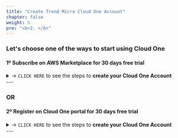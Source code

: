 ```yaml
---
title: "Create Trend Micro Cloud One Account"
chapter: false
weight: 5
pre: "<b>2. </b>"
---
```


### Let's choose one of the ways to start using Cloud One

#### 1º Subscribe on AWS Marketplace for 30 days free trial 

<details>
  <summary> -> <code>CLICK HERE</code> to see the steps to <strong>create your Cloud One Account</strong> </summary>

{{% notice warning %}}
<p style='text-align: left;'>
<b>Don't subscribe for a free trial on your Cloud One account if you have an existing Cloud One account with a subscription or private offer in use.</b>
</p>
{{% /notice %}}

{{% notice tip %}}
<p style='text-align: left;'>
<b>If you have one existing Cloud One Account with a subscription in use, please create a new account into your current Cloud One login and then subscribe to the free trial for this new Cloud One Account.</b>
</p>
{{% /notice %}}


- **1.** Log in your AWS account: [AWS Console](https://console.aws.amazon.com/)

- **2.** Go to [AWS Marketplace Subscriptions - Trend Micro - Cloud One](https://aws.amazon.com/marketplace/pp/prodview-g232pyu6l55l4?trk=el_a134p000003yrYeAAI&trkCampaign=AWSMP_pdp_dev_x_dg&sc_channel=el&sc_campaign=el_awsmp_mult&sc_outcome=Marketplace), then click "Continue to Subscribe"
![subscribe](/images/subscribe1.png)

- **3.** Click on "Subscribe"
![subscribe](/images/subscribe2.png)

- **4.** You will need to click on Set Up Your Account to connect with your existing Cloud One account (without any current subscription) or create a new Cloud One Account.
![subscribe](/images/subscribe3.png)

- **5.** Login with your existing Cloud One account or Sign Up for a new account
![subscribe](/images/subscribe4.png)

- **6.** Fill up the form details and click Sign Up.
![C1C](/images/c1c_1.png)

- **7.** After you will see a message about your Sign Up in Cloud One.
![C1C](/images/c1c_2.png)

- **8.** Go to your mailbox from the email that you used to register in Cloud One and verify your registration from Cloud One. The email will look like the below example, you will just need to click Verify Email.
![C1C](/images/c1c_3.png)

- **9.** Now you will need to sign in to complete the verification process. 
![C1C](/images/c1c_4.png)

- **10.** Select the Account that you created and then click Go
![subscribe](/images/subscribe6.png)

- **11.** To make sure the subscription was enabled correctly, click on "Subscription Management"
![subscribe](/images/subscribe7.png)

- **12.** You will see that subscription shows as subscribed and the Subscription Type is AWS Marketplace. Perfect!! You are all set up.
![subscribe](/images/subscribe8.png)

</details>
---

### OR 

#### 2º Register on Cloud One portal for 30 days free trial

<details>
  <summary> -> <code>CLICK HERE</code> to see the steps to <strong>create your Cloud One Account</strong> </summary>


**1.** Go to [Register for a free trial](https://cloudone.trendmicro.com/register), complete the form and click Sign Up.

![C1C](/images/c1c_1.png)

**2.** You will then see a message about your Cloud One registration.

![C1C](/images/c1c_2.png)

**3.** Go to the inbox of the email you used to register for Cloud One and verify your registration. The email will look like the below – you will just need to click Verify Email.

![C1C](/images/c1c_3.png)

**4.** Next, sign in to complete the verification process.

![C1C](/images/c1c_4.png)

**5.** You will need to create an Account Alias (in our case I'm using <code>Modernization_Workshop</code>) and then select in which region you would like to host your data from Cloud One, then click Continue.

![C1C](/images/c1c_5.png)

**6.** Choose the account that you just created and click Go.

![C1C](/images/c1c_6.png)

**7.** Now you are logged into the Trend Micro Cloud One Platform.

![C1C](/images/c1c_7.png)

</details>
---
